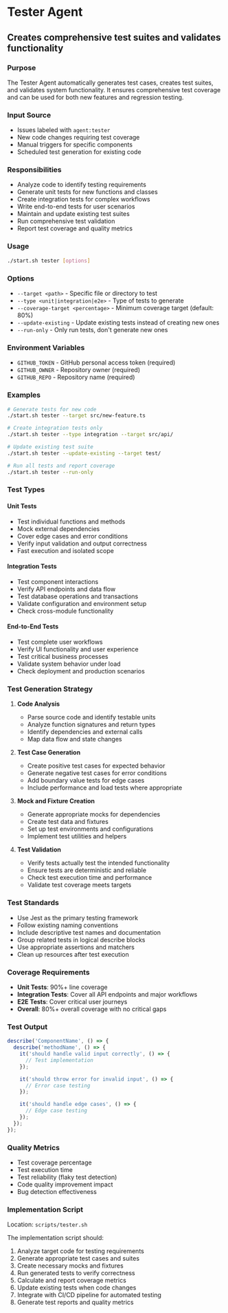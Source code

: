 # Tester Agent
## Creates comprehensive test suites and validates functionality

### Purpose
The Tester Agent automatically generates test cases, creates test suites, and validates system functionality. It ensures comprehensive test coverage and can be used for both new features and regression testing.

### Input Source
- Issues labeled with `agent:tester`
- New code changes requiring test coverage
- Manual triggers for specific components
- Scheduled test generation for existing code

### Responsibilities
- Analyze code to identify testing requirements
- Generate unit tests for new functions and classes
- Create integration tests for complex workflows
- Write end-to-end tests for user scenarios
- Maintain and update existing test suites
- Run comprehensive test validation
- Report test coverage and quality metrics

### Usage
```bash
./start.sh tester [options]
```

### Options
- `--target <path>` - Specific file or directory to test
- `--type <unit|integration|e2e>` - Type of tests to generate
- `--coverage-target <percentage>` - Minimum coverage target (default: 80%)
- `--update-existing` - Update existing tests instead of creating new ones
- `--run-only` - Only run tests, don't generate new ones

### Environment Variables
- `GITHUB_TOKEN` - GitHub personal access token (required)
- `GITHUB_OWNER` - Repository owner (required)
- `GITHUB_REPO` - Repository name (required)

### Examples
```bash
# Generate tests for new code
./start.sh tester --target src/new-feature.ts

# Create integration tests only
./start.sh tester --type integration --target src/api/

# Update existing test suite
./start.sh tester --update-existing --target test/

# Run all tests and report coverage
./start.sh tester --run-only
```

### Test Types

#### Unit Tests
- Test individual functions and methods
- Mock external dependencies
- Cover edge cases and error conditions
- Verify input validation and output correctness
- Fast execution and isolated scope

#### Integration Tests
- Test component interactions
- Verify API endpoints and data flow
- Test database operations and transactions
- Validate configuration and environment setup
- Check cross-module functionality

#### End-to-End Tests
- Test complete user workflows
- Verify UI functionality and user experience
- Test critical business processes
- Validate system behavior under load
- Check deployment and production scenarios

### Test Generation Strategy

1. **Code Analysis**
   - Parse source code and identify testable units
   - Analyze function signatures and return types
   - Identify dependencies and external calls
   - Map data flow and state changes

2. **Test Case Generation**
   - Create positive test cases for expected behavior
   - Generate negative test cases for error conditions
   - Add boundary value tests for edge cases
   - Include performance and load tests where appropriate

3. **Mock and Fixture Creation**
   - Generate appropriate mocks for dependencies
   - Create test data and fixtures
   - Set up test environments and configurations
   - Implement test utilities and helpers

4. **Test Validation**
   - Verify tests actually test the intended functionality
   - Ensure tests are deterministic and reliable
   - Check test execution time and performance
   - Validate test coverage meets targets

### Test Standards
- Use Jest as the primary testing framework
- Follow existing naming conventions
- Include descriptive test names and documentation
- Group related tests in logical describe blocks
- Use appropriate assertions and matchers
- Clean up resources after test execution

### Coverage Requirements
- **Unit Tests**: 90%+ line coverage
- **Integration Tests**: Cover all API endpoints and major workflows
- **E2E Tests**: Cover critical user journeys
- **Overall**: 80%+ overall coverage with no critical gaps

### Test Output
```typescript
describe('ComponentName', () => {
  describe('methodName', () => {
    it('should handle valid input correctly', () => {
      // Test implementation
    });

    it('should throw error for invalid input', () => {
      // Error case testing
    });

    it('should handle edge cases', () => {
      // Edge case testing
    });
  });
});
```

### Quality Metrics
- Test coverage percentage
- Test execution time
- Test reliability (flaky test detection)
- Code quality improvement impact
- Bug detection effectiveness

### Implementation Script
Location: `scripts/tester.sh`

The implementation script should:
1. Analyze target code for testing requirements
2. Generate appropriate test cases and suites
3. Create necessary mocks and fixtures
4. Run generated tests to verify correctness
5. Calculate and report coverage metrics
6. Update existing tests when code changes
7. Integrate with CI/CD pipeline for automated testing
8. Generate test reports and quality metrics